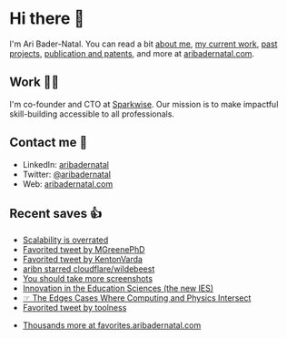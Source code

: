 # Hi there  👋

I'm Ari Bader-Natal. You can read a bit [about me](https://aribadernatal.com), [my current work](https://aribadernatal.com/projects/Sparkwise/), [past projects](https://aribadernatal.com/projects/), [publication and patents](https://aribadernatal.com/publications), and more at [aribadernatal.com](https://aribadernatal.com).

## Work  👨‍💻

I'm co-founder and CTO at [Sparkwise](https://sparkwise.co). Our mission is to make impactful skill-building accessible to all professionals.

## Contact me  💬 

- LinkedIn: [aribadernatal](https://linkedin.com/in/aribadernatal)
- Twitter: [@aribadernatal](https://twitter.com/aribadernatal)
- Web: [aribadernatal.com](https://aribadernatal.com)

## Recent saves  👍

<!--START_SECTION:feed-->
* [Scalability is overrated](https:&#x2F;&#x2F;favorites.aribadernatal.com&#x2F;pocket-favorites&#x2F;2023&#x2F;02&#x2F;scalability-is-overrated&#x2F;)
* [Favorited tweet by MGreenePhD](https:&#x2F;&#x2F;favorites.aribadernatal.com&#x2F;twitter-favorites&#x2F;2023&#x2F;02&#x2F;favorited-tweet-by-mgreenephd-3&#x2F;)
* [Favorited tweet by KentonVarda](https:&#x2F;&#x2F;favorites.aribadernatal.com&#x2F;twitter-favorites&#x2F;2023&#x2F;02&#x2F;favorited-tweet-by-kentonvarda&#x2F;)
* [aribn starred cloudflare&#x2F;wildebeest](https:&#x2F;&#x2F;favorites.aribadernatal.com&#x2F;github-favorites&#x2F;2023&#x2F;02&#x2F;aribn-starred-cloudflare-wildebeest&#x2F;)
* [You should take more screenshots](https:&#x2F;&#x2F;favorites.aribadernatal.com&#x2F;pocket-favorites&#x2F;2023&#x2F;02&#x2F;you-should-take-more-screenshots&#x2F;)
* [Innovation in the Education Sciences (the new IES)](https:&#x2F;&#x2F;favorites.aribadernatal.com&#x2F;pocket-favorites&#x2F;2023&#x2F;02&#x2F;innovation-in-the-education-sciences-the-new-ies&#x2F;)
* [☞ The Edges Cases Where Computing and Physics Intersect](https:&#x2F;&#x2F;favorites.aribadernatal.com&#x2F;pocket-favorites&#x2F;2023&#x2F;02&#x2F;%e2%98%9e-the-edges-cases-where-computing-and-physics-intersect&#x2F;)
* [Favorited tweet by toolness](https:&#x2F;&#x2F;favorites.aribadernatal.com&#x2F;twitter-favorites&#x2F;2023&#x2F;02&#x2F;favorited-tweet-by-toolness&#x2F;)
<!--END_SECTION:feed-->
* [Thousands more at favorites.aribadernatal.com](https://favorites.aribadernatal.com)
